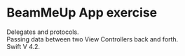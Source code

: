 # BeamMeUp App exercise

Delegates and protocols.<br/>
Passing data between two View Controllers back and forth.<br/>
Swift V 4.2.
